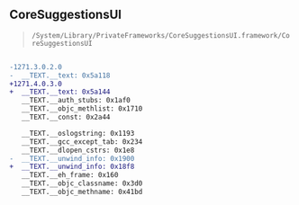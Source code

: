 ## CoreSuggestionsUI

> `/System/Library/PrivateFrameworks/CoreSuggestionsUI.framework/CoreSuggestionsUI`

```diff

-1271.3.0.2.0
-  __TEXT.__text: 0x5a118
+1271.4.0.3.0
+  __TEXT.__text: 0x5a144
   __TEXT.__auth_stubs: 0x1af0
   __TEXT.__objc_methlist: 0x1710
   __TEXT.__const: 0x2a44

   __TEXT.__oslogstring: 0x1193
   __TEXT.__gcc_except_tab: 0x234
   __TEXT.__dlopen_cstrs: 0x1e8
-  __TEXT.__unwind_info: 0x1900
+  __TEXT.__unwind_info: 0x18f8
   __TEXT.__eh_frame: 0x160
   __TEXT.__objc_classname: 0x3d0
   __TEXT.__objc_methname: 0x41bd

```
